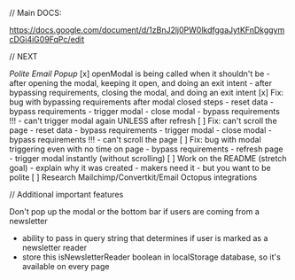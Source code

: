 // Main DOCS:

https://docs.google.com/document/d/1zBnJ2lj0PW0lkdfggaJytKFnDkggymcDGi4iG09FqPc/edit


// NEXT

*Polite Email Popup*
[x] openModal is being called when it shouldn't be
    - after opening the modal, keeping it open, and doing an exit intent
    - after bypassing requirements, closing the modal, and doing an exit intent
[x] Fix: bug with bypassing requirements after modal closed
    steps
    - reset data
    - bypass requirements
    - trigger modal
    - close modal
    - bypass requirements
    !!! - can't trigger modal again UNLESS after refresh
[ ] Fix: can't scroll the page
    - reset data
    - bypass requirements
    - trigger modal
    - close modal
    - bypass requirements
    !!! - can't scroll the page
[ ] Fix: bug with modal triggering even with no time on page
    - bypass requirements
    - refresh page
    - trigger modal instantly (without scrolling)
[ ] Work on the README (stretch goal)
    - explain why it was created
      - makers need it
      - but you want to be polite
[ ] Research Mailchimp/Convertkit/Email Octopus integrations


// Additional important features

Don't pop up the modal or the bottom bar if users are coming from a newsletter
  - ability to pass in query string that determines if user is marked as a newsletter reader
  - store this isNewsletterReader boolean in localStorage database, so it's available on every page

